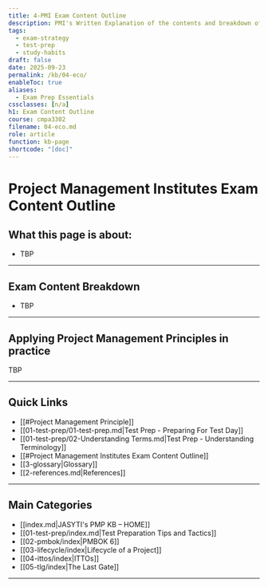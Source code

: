 ```yaml
---
title: 4-PMI Exam Content Outline
description: PMI's Written Explanation of the contents and breakdown of the PMI PMP Certification Exam.
tags:
  - exam-strategy
  - test-prep
  - study-habits
draft: false
date: 2025-09-23
permalink: /kb/04-eco/
enableToc: true
aliases:
  - Exam Prep Essentials
cssclasses: [n/a]
h1: Exam Content Outline
course: cmpa3302
filename: 04-eco.md
role: article
function: kb-page
shortcode: "[doc]"
---
```


# Project Management Institutes Exam Content Outline

## What this page is about:  
- TBP
---
## Exam Content Breakdown
- TBP

---
## Applying Project Management Principles in practice
TBP

---
## Quick Links

- [[#Project Management Principle]]
- [[01-test-prep/01-test-prep.md|Test Prep - Preparing For Test Day]]
- [[01-test-prep/02-Understanding Terms.md|Test Prep - Understanding Terminology]]
- [[#Project Management Institutes Exam Content Outline]]  
- [[3-glossary|Glossary]]
- [[2-references.md|References]]

---
## Main Categories

- [[index.md|JASYTI's PMP KB – HOME]]
- [[01-test-prep/index.md|Test Preparation Tips and Tactics]]
- [[02-pmbok/index|PMBOK 6]]
- [[03-lifecycle/index|Lifecycle of a Project]]
- [[04-ittos/index|ITTOs]]
- [[05-tlg/index|The Last Gate]]

---
